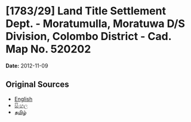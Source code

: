 # [1783/29] Land Title Settlement Dept. - Moratumulla, Moratuwa D/S Division, Colombo District - Cad. Map No. 520202

**Date:** 2012-11-09

## Original Sources

- [English](https://documents.gov.lk/view/extra-gazettes/2012/11/1783-29_E.pdf)
- [සිංහල](https://documents.gov.lk/view/extra-gazettes/2012/11/1783-29_S.pdf)
- [தமிழ்](https://documents.gov.lk/view/extra-gazettes/2012/11/1783-29_T.pdf)
